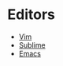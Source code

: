 Editors
=======
* [Vim](http://www.vim.org/)
* [Sublime](http://www.sublimetext.com/)
* [Emacs](http://www.gnu.org/software/emacs/)